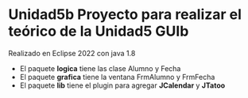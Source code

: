 # Unidad5b Proyecto para realizar el teórico de la Unidad5 GUIb
Realizado en Eclipse 2022 con java 1.8

- El paquete **logica** tiene las clase Alumno y Fecha
- El paquete **grafica** tiene la ventana FrmAlumno y FrmFecha
- El paquete **lib** tiene el plugin para agregar **JCalendar** y **JTatoo**
